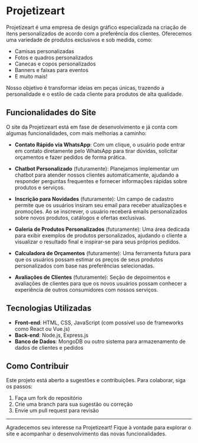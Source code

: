 # Projetizeart

Projetizeart é uma empresa de design gráfico especializada na criação de itens personalizados de acordo com a preferência dos clientes. Oferecemos uma variedade de produtos exclusivos e sob medida, como:

- Camisas personalizadas
- Fotos e quadros personalizados
- Canecas e copos personalizados
- Banners e faixas para eventos
- E muito mais!

Nosso objetivo é transformar ideias em peças únicas, trazendo a personalidade e o estilo de cada cliente para produtos de alta qualidade.

## Funcionalidades do Site

O site da Projetizeart está em fase de desenvolvimento e já conta com algumas funcionalidades, com mais melhorias a caminho:

- **Contato Rápido via WhatsApp**: Com um clique, o usuário pode entrar em contato diretamente pelo WhatsApp para tirar dúvidas, solicitar orçamentos e fazer pedidos de forma prática.
  
- **Chatbot Personalizado** (futuramente): Planejamos implementar um chatbot para atender nossos clientes automaticamente, ajudando a responder perguntas frequentes e fornecer informações rápidas sobre produtos e serviços.

- **Inscrição para Novidades** (futuramente): Um campo de cadastro permite que os usuários insiram seu email para receber atualizações e promoções. Ao se inscrever, o usuário receberá emails personalizados sobre novos produtos, catálogos e ofertas exclusivas.

- **Galeria de Produtos Personalizados** (futuramente): Uma área dedicada para exibir exemplos de produtos personalizados, ajudando o cliente a visualizar o resultado final e inspirar-se para seus próprios pedidos.

- **Calculadora de Orçamentos**  (futuramente): Uma ferramenta futura para que os usuários possam estimar os preços de seus produtos personalizados com base nas preferências selecionadas.

- **Avaliações de Clientes**  (futuramente): Seção de depoimentos e avaliações de clientes para que os novos usuários possam conhecer a experiência de outros consumidores com nossos serviços.

## Tecnologias Utilizadas

- **Front-end**: HTML, CSS, JavaScript (com possível uso de frameworks como React ou Vue.js)
- **Back-end**: Node.js, Express.js
- **Banco de Dados**: MongoDB ou outro sistema para armazenamento de dados de clientes e pedidos

## Como Contribuir

Este projeto está aberto a sugestões e contribuições. Para colaborar, siga os passos:

1. Faça um fork do repositório
2. Crie uma branch para sua sugestão ou correção
3. Envie um pull request para revisão

---

Agradecemos seu interesse na Projetizeart! Fique à vontade para explorar o site e acompanhar o desenvolvimento das novas funcionalidades.
